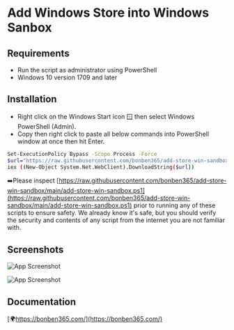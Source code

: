 
# Add Windows Store into Windows Sanbox




## Requirements

- Run the script as administrator using PowerShell
- Windows 10 version 1709 and later
  
## Installation

- Right click on the Windows Start icon 🪟 then select Windows PowerShell (Admin).
- Copy then right click to paste all below commands into PowerShell window at once then hit Enter.


```bash
Set-ExecutionPolicy Bypass -Scope Process -Force
$url="https://raw.githubusercontent.com/bonben365/add-store-win-sandbox/main/add-store-win-sandbox.ps1"
iex ((New-Object System.Net.WebClient).DownloadString($url))
```
➡️Please inspect [https://raw.githubusercontent.com/bonben365/add-store-win-sandbox/main/add-store-win-sandbox.ps1](https://raw.githubusercontent.com/bonben365/add-store-win-sandbox/main/add-store-win-sandbox.ps1) prior to running any of these scripts to ensure safety. We already know it's safe, but you should verify the security and contents of any script from the internet you are not familiar with.

## Screenshots

![App Screenshot](https://s3.amazonaws.com/s3.bonben365.com/files/2023/b9CLMjMxxfzks7hFUrjHpPBiyFPOGjGQVawPAZZGk9wAkFHyij3yq7Kjl2WX.jpg)

![App Screenshot](https://s3.amazonaws.com/s3.bonben365.com/files/2023/vPvb9WHBpInz6Z0LSSRPpChEdrITY0YfXvNOvGNC7finthFKlSZNlYwvM03n.jpg)


## Documentation

[🌍https://bonben365.com/](https://bonben365.com/)

